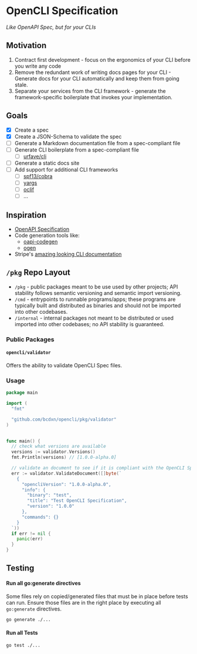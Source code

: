 # OpenCLI Specification

_Like OpenAPI Spec, but for your CLIs_

## Motivation

1. Contract first development - focus on the ergonomics of your CLI before you write any code
2. Remove the redundant work of writing docs pages for your CLI - Generate docs for your CLI automatically and keep them from going stale.
3. Separate your services from the CLI framework - generate the framework-specific boilerplate that invokes your implementation.

## Goals

- [x] Create a spec
- [x] Create a JSON-Schema to validate the spec
- [ ] Generate a Markdown documentation file from a spec-compliant file
- [ ] Generate CLI boilerplate from a spec-compliant file
  - [ ] [urfave/cli](https://github.com/urfave/cli)
- [ ] Generate a static docs site
- [ ] Add support for additional CLI frameworks
  - [ ] [spf13/cobra](https://github.com/spf13/cobra)
  - [ ] [yargs](https://www.npmjs.com/package/yargs)
  - [ ] [oclif](https://www.npmjs.com/package/yargs)
  - [ ] ...

## Inspiration

* [OpenAPI Specification](https://swagger.io/specification/)
* Code generation tools like:
  - [oapi-codegen](https://github.com/oapi-codegen/oapi-codegen)
  - [ogen](https://ogen.dev)
* Stripe's [amazing looking CLI documentation](https://docs.stripe.com/cli)

## `/pkg` Repo Layout

- `/pkg` - public packages meant to be use used by other projects; API stability follows semantic versioning and semantic import versioning.
- `/cmd` - entrypoints to runnable programs/apps; these programs are typically built and distributed as binaries and should not be imported into other codebases.
- `/internal` - internal packages not meant to be distributed or used imported into other codebases; no API stability is guaranteed.

### Public Packages

#### `opencli/validator`

Offers the ability to validate OpenCLI Spec files.

### Usage

```go
package main

import (
  "fmt"

  "github.com/bcdxn/opencli/pkg/validator"
)
  

func main() {
  // check what versions are available
  versions := validator.Versions()
  fmt.Println(versions) // [1.0.0-alpha.0]

  // validate an document to see if it is compliant with the OpenCLI Specification
  err := validator.ValidateDocument([]byte(`
    {
      "opencliVersion": "1.0.0-alpha.0",
      "info": {
        "binary": "test",
        "title": "Test OpenCLI Specification",
        "version": "1.0.0"
      },
      "commands": {}
    }
  `))
  if err != nil {
    panic(err)
  }
}

```

## Testing

#### Run all go:generate directives

Some files rely on copied/generated files that must be in place before tests can run.
Ensure those files are in the right place by executing all `go:generate` directives.

```sh
go generate ./...
```

#### Run all Tests

```sh
go test ./...
```
